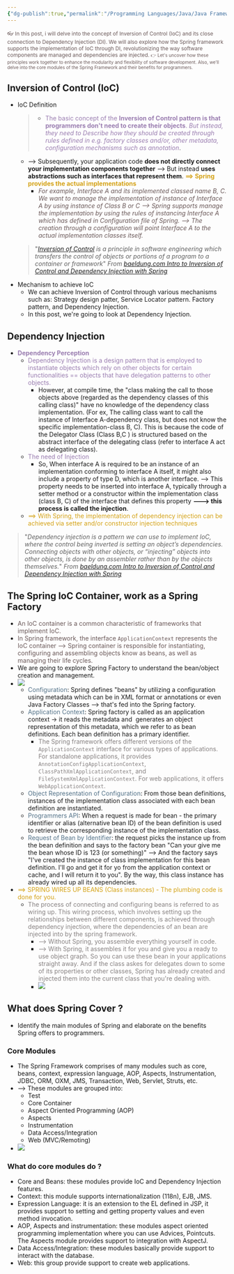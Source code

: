 ```yaml
---
{"dg-publish":true,"permalink":"/Programming Languages/Java/Java Framework/Spring Framework/2 - Dependency Injection/","title":"Spring Dependency Injection","noteIcon":"1","updated":"2024-05-06T10:58:21.212+07:00"}
---
```



<span style="color:#6a5858; font-size: 85%;">👓 In this post, i will delve into the concept of Inversion of Control (IoC) and its close connection to Dependency Injection (DI). We will also explore how the Spring framework supports the implementation of IoC through DI, revolutionizing the way software components are managed and dependencies are injected.
<span style="color:#6a5858; font-size: 85%;">👉 Let's uncover how these principles work together to enhance the modularity and flexibility of software development. Also, we'll delve into the core modules of the Spring Framework and their benefits for programmers.</span>

## Inversion of Control (IoC)
- IoC Definition
    > - <span style="color:#9a7db0">The basic concept of the **Inversion of Control pattern is that programmers don't need to create their objects**. *But instead, they need to Describe how they should be created through rules defined in e.g. factory classes and/or, other metadata, configuration mechanisms such as annotation*</span>.
	- --> Subsequently, your application code **does not directly connect your implementation components together** --> But instead **uses abstractions such as interfaces that represent them**. <span style="font-weight:bold; color:#d4a216">==> Spring provides the actual implementations</span>
		- <span style="color:#6a5858">*For example, Interface A and its implemented classed name B, C. We want to manage the implementation of instance of Interface A by using instance of Class B or C --> Spring supports manage the implementation by using the rules of instancing Interface A which has defined in Configuration file of Spring. --> The creation through a configuration will point Interface A to the actual implementation classes itself.*</span>
	> "*[Inversion of Control](https://www.baeldung.com/cs/ioc) is a principle in software engineering which transfers the control of objects or portions of a program to a container or framework*"
	> *From [baeldung.com Intro to Inversion of Control and Dependency Injection with Spring](https://jstobigdata.com/spring/inversion-of-control-and-dependency-injection-in-spring/#google_vignette)* 
- Mechanism to achieve IoC
	- We can achieve Inversion of Control through various mechanisms such as: Strategy design patter, Service Locator pattern. Factory pattern, and Dependency Injection.
	- In this post, we're going to look at Dependency Injection.

## Dependency Injection
- <span style="color:#9a7db0">**Dependency Perception**</span>
	- <span style="color:#9a7db0">Dependency Injection is a design pattern that is employed to instantiate objects which rely on other objects for certain functionalities == objects that have delegation patterns to other objects.</span>
		- However, at compile time, the "class making the call to those objects above (regarded as the dependency classes of this calling class)" have no knowledge of the dependency class implementation. (For ex, The calling class want to call the instance of Interface A-dependency class, but does not know the specific implementation-class B, C). This is because the code of the Delegator Class (Class B,C ) is structured based on the abstract interface of the delegating class (refer to interface A act as delegating class).
	- <span style="color:#9a7db0">The need of Injection</span>
		- So, When interface A is required to be an instance of an implementation conforming to interface A itself, it might also include a property of type D, which is another interface. --> This property needs to be inserted into interface A, typically through a setter method or a constructor within the implementation class (class B, C) of the interface that defines this property **---> this process is called the injection**.
	- <span style="color:#d4a216">==> With Spring, the implementation of dependency injection can be achieved via setter and/or constructor injection techniques</span> 
> "*Dependency injection is a pattern we can use to implement IoC, where the control being inverted is setting an object’s dependencies. Connecting objects with other objects, or “injecting” objects into other objects, is done by an assembler rather than by the objects themselves.*"
> *From [baeldung.com Intro to Inversion of Control and Dependency Injection with Spring](https://jstobigdata.com/spring/inversion-of-control-and-dependency-injection-in-spring/#google_vignette)*

## The Spring IoC Container, work as a Spring Factory
- <span style="color:#6a5858">An IoC container is a common characteristic of frameworks that implement IoC.</span>
- <span style="color:#6a5858">In Spring framework, the interface `ApplicationContext` represents the IoC container --> Spring container is responsible for instantiating, configuring and assembling objects know as beans, as well as managing their life cycles.</span> 
- We are going to explore Spring Factory to understand the bean/object creation and management.
- ![](https://i.imgur.com/GPlq5XJ.png)
	- <span style="color:#537288">Configuration</span>: Spring defines "beans" by utilizing a configuration using metadata which can be in XML format or annotations or even Java Factory Classes --> that's fed into the Spring factory.
	- <span style="color:#537288">Application Context</span>: Spring factory is called as an application context -> it reads the metadata and  generates an object representation of this metadata, which we refer to as bean definitions. Each bean definition has a primary identifier.
		- <span style="color:#878282">The Spring framework offers different versions of the `ApplicationContext` interface for various types of applications. For standalone applications, it provides `AnnotationConfigApplicationContext`, `ClassPathXmlApplicationContext`, and `FileSystemXmlApplicationContext`. For web applications, it offers `WebApplicationContext`.</span> 
	- <span style="color:#537288">Object Representation of Configuration</span>: From those bean definitions, instances of the implementation class associated with each bean definition are instantiated.
	- <span style="color:#537288">Programmers API</span>: When a request is made for bean - the primary identifier or alias (alternative bean ID) of the bean definition is used to retrieve the corresponding instance of the implementation class. 
	- <span style="color:#537288">Request of Bean by Identifier</span>: the request picks the instance up from the bean definition and says to the factory bean "Can your give me the bean whose ID is 123 (or something)" --> And the factory says "I've created the instance of class implementation for this bean definition. I'll go and get it for yo from the application context or cache, and I will return it to you". By the way, this class instance has already wired up all its dependencies.
- <span style="color:#d4a216">==> SPRING WIRES UP BEANS (Class instances) - The plumbing code is done for you.</span>
	- <span style="color:#878282">The process of connecting and configuring beans is referred to as wiring up. This wiring process, which involves setting up the relationships between different components, is achieved through dependency injection, where the dependencies of an bean are injected into by the spring framework.</span>
		- <span style="color:#878282">--> Without Spring, you assemble everything yourself in code.</span>
		- <span style="color:#878282">--> With Spring, it assembles it for you and give you a ready to use object graph. So you can use these bean in your applications straight away. And if the class askes for delegates down to some of its properties or other classes, Spring has already created and injected them into the current class that you're dealing with.</span>
		- ![](https://i.imgur.com/1BcwU8C.png)


## What does Spring Cover ?
- Identify the main modules of Spring and elaborate on the benefits Spring offers to programmers.
### Core Modules
- The Spring Framework comprises of many modules such as core, beans, context, expression language, AOP, Aspects, Instrumentation, JDBC, ORM, OXM, JMS, Transaction, Web, Servlet, Struts, etc.
- --> These modules are grouped into:
	- Test
	- Core Container
	- Aspect Oriented Programming (AOP)
	- Aspects
	- Instrumentation
	- Data Access/Integration 
	- Web (MVC/Remoting)
- ![](https://i.imgur.com/oKpJ9Oh.png)

### What do core modules do ?
- Core and Beans: these modules provide IoC and Dependency Injection features.
- Context: this module supports internationalization (118n), EJB, JMS.
- Expression Language: it is an extension to the EL defined in JSP, it provides support to setting and getting property values and even method invocation.
- AOP, Aspects and instrumentation: these modules aspect oriented programming implementation where you can use Advices, Pointcuts. The Aspects module provides support to integration with AspectJ.
- Data Access/Integration: these modules basically provide support to interact with the database.
- Web: this group provide support to create web applications.

